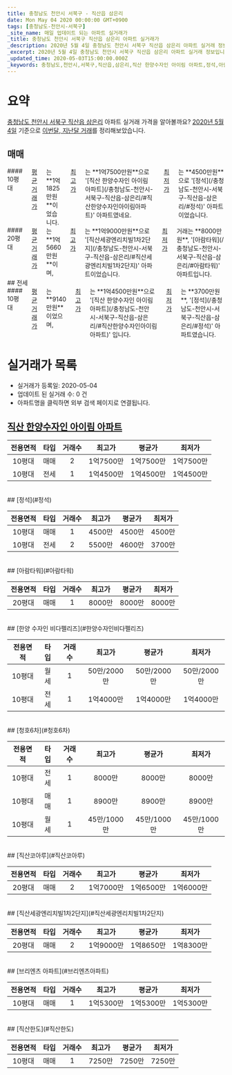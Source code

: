 ```yaml
---
title: 충청남도 천안시 서북구 - 직산읍 삼은리
date: Mon May 04 2020 00:00:00 GMT+0900
tags: [충청남도-천안시-서북구]
_site_name: 매일 업데이트 되는 아파트 실거래가
_title: 충청남도 천안시 서북구 직산읍 삼은리 아파트 실거래가
_description: 2020년 5월 4일 충청남도 천안시 서북구 직산읍 삼은리 아파트 실거래 정보입니다. 9건 아파트 정보가 있습니다.
_excerpt: 2020년 5월 4일 충청남도 천안시 서북구 직산읍 삼은리 아파트 실거래 정보입니다. 9건 아파트 정보가 있습니다.
_updated_time: 2020-05-03T15:00:00.000Z
_keywords: 충청남도,천안시,서북구,직산읍,삼은리,직산 한양수자인 아이림 아파트,정석,아람타워,한양 수자인 비다펠리즈,청호6차,직산코아루,직산세광엔리치빌1차2단지,브리엔츠 아파트,직산한도
---
```





# 요약
<ins>충청남도 천안시 서북구 직산읍 삼은리</ins> 아파트 실거래 가격을 알아볼까요? <ins>2020년 5월 4일</ins> 기준으로 <ins>이번달, 지난달 거래</ins>를 정리해보았습니다.

## 매매
<div class="container">
<div class="six columns" markdown="1">
#### 10평대
<ins>평균 거래가</ins>는 **1억1825만원**이었습니다. <ins>최고가</ins>는 **1억7500만원**으로 '[직산 한양수자인 아이림 아파트](/충청남도-천안시-서북구-직산읍-삼은리/#직산한양수자인아이림아파트)' 아파트였네요. <ins>최저가</ins>는 **4500만원**으로 '[정석](/충청남도-천안시-서북구-직산읍-삼은리/#정석)' 아파트이었습니다.
</div>
<div class="six columns" markdown="1">
#### 20평대
<ins>평균 거래가</ins>는 **1억5660만원**이며, <ins>최고가</ins>는 **1억9000만원**으로 '[직산세광엔리치빌1차2단지](/충청남도-천안시-서북구-직산읍-삼은리/#직산세광엔리치빌1차2단지)' 아파트이었습니다. <ins>최저가</ins> 거래는 **8000만원**, '[아람타워](/충청남도-천안시-서북구-직산읍-삼은리/#아람타워)' 아파트입니다.
</div>
</div>
## 전세
<div class="container">
<div class="twelve columns" markdown="1">
#### 10평대
<ins>평균 거래가</ins>는 **9140만원**이었으며, <ins>최고가</ins>는 **1억4500만원**으로 '[직산 한양수자인 아이림 아파트](/충청남도-천안시-서북구-직산읍-삼은리/#직산한양수자인아이림아파트)' 입니다. <ins>최저가</ins>는 **3700만원**, '[정석](/충청남도-천안시-서북구-직산읍-삼은리/#정석)' 아파트였습니다.
</div>
</div>



# 실거래가 목록
- 실거래가 등록일: 2020-05-04
- 업데이트 된 실거래 수: 0 건
- 아파트명을 클릭하면 외부 검색 페이지로 연결됩니다.

## [직산 한양수자인 아이림 아파트](#직산한양수자인아이림아파트)

|전용면적|타입|거래수|최고가|평균가|최저가|
|:---:|:---:|:---:|:---:|:---:|:---:|
|10평대|<span class="deal-type-1">매매</span>|2|1억7500만|1억7500만|1억7500만|
|10평대|<span class="deal-type-2">전세</span>|1|1억4500만|1억4500만|1억4500만|

<br/>
## [정석](#정석)

|전용면적|타입|거래수|최고가|평균가|최저가|
|:---:|:---:|:---:|:---:|:---:|:---:|
|10평대|<span class="deal-type-1">매매</span>|1|4500만|4500만|4500만|
|10평대|<span class="deal-type-2">전세</span>|2|5500만|4600만|3700만|

<br/>
## [아람타워](#아람타워)

|전용면적|타입|거래수|최고가|평균가|최저가|
|:---:|:---:|:---:|:---:|:---:|:---:|
|20평대|<span class="deal-type-1">매매</span>|1|8000만|8000만|8000만|

<br/>
## [한양 수자인 비다펠리즈](#한양수자인비다펠리즈)

|전용면적|타입|거래수|최고가|평균가|최저가|
|:---:|:---:|:---:|:---:|:---:|:---:|
|10평대|<span class="deal-type-3">월세</span>|1|50만/2000만|50만/2000만|50만/2000만|
|10평대|<span class="deal-type-2">전세</span>|1|1억4000만|1억4000만|1억4000만|

<br/>
## [청호6차](#청호6차)

|전용면적|타입|거래수|최고가|평균가|최저가|
|:---:|:---:|:---:|:---:|:---:|:---:|
|10평대|<span class="deal-type-2">전세</span>|1|8000만|8000만|8000만|
|10평대|<span class="deal-type-1">매매</span>|1|8900만|8900만|8900만|
|10평대|<span class="deal-type-3">월세</span>|1|45만/1000만|45만/1000만|45만/1000만|

<br/>
## [직산코아루](#직산코아루)

|전용면적|타입|거래수|최고가|평균가|최저가|
|:---:|:---:|:---:|:---:|:---:|:---:|
|20평대|<span class="deal-type-1">매매</span>|2|1억7000만|1억6500만|1억6000만|

<br/>
## [직산세광엔리치빌1차2단지](#직산세광엔리치빌1차2단지)

|전용면적|타입|거래수|최고가|평균가|최저가|
|:---:|:---:|:---:|:---:|:---:|:---:|
|20평대|<span class="deal-type-1">매매</span>|2|1억9000만|1억8650만|1억8300만|

<br/>
## [브리엔츠 아파트](#브리엔츠아파트)

|전용면적|타입|거래수|최고가|평균가|최저가|
|:---:|:---:|:---:|:---:|:---:|:---:|
|10평대|<span class="deal-type-1">매매</span>|1|1억5300만|1억5300만|1억5300만|

<br/>
## [직산한도](#직산한도)

|전용면적|타입|거래수|최고가|평균가|최저가|
|:---:|:---:|:---:|:---:|:---:|:---:|
|10평대|<span class="deal-type-1">매매</span>|1|7250만|7250만|7250만|

<br/>




